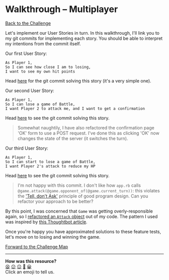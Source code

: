 # Walkthrough – Multiplayer

[Back to the Challenge](../multiplayer.md)

Let's implement our User Stories in turn. In this walkthrough, I'll link you to my git commits for implementing each story. You should be able to interpret my intentions from the commit itself.

Our first User Story:

```
As Player 1,
So I can see how close I am to losing,
I want to see my own hit points
```

Head [here](https://github.com/sjmog/battle/commit/d5289ab67bb0c7b45a5d866a4915ec51d9afcc31) for the git commit solving this story (it's a very simple one).

Our second User Story:

```
As Player 1,
So I can lose a game of Battle,
I want Player 2 to attack me, and I want to get a confirmation
```

Head [here](https://github.com/sjmog/battle/commit/5e299b1f038c9c29c607262d64bf648508a55bbf) to see the git commit solving this story.

> Somewhat naughtily, I have also refactored the confirmation page 'OK' form to use a POST request. I've done this as clicking 'OK' now changes the state of the server (it switches the turn).

Our third User Story:

```
As Player 1,
So I can start to lose a game of Battle,
I want Player 2's attack to reduce my HP
```

Head [here](https://github.com/sjmog/battle/commit/480e6433eb825a5bce4b9221fe99c8aa15775e98) to see the git commit solving this story.

> I'm not happy with this commit. I don't like how `app.rb` calls `@game.attack(@game.opponent_of(@game.current_turn))`: this violates the ['Tell, don't Ask'](https://robots.thoughtbot.com/tell-dont-ask) principle of good program design. Can you refactor your approach to be better?

By this point, I was concerned that `Game` was getting overly-responsible again, so I [refactored an `Attack` object](https://github.com/sjmog/battle/commit/0e95307771acd92b6d898a3c1138c03be835696b) out of my code. The pattern I used was inspired by [this Thoughtbot article](https://robots.thoughtbot.com/meditations-on-a-class-method).

Once you're happy you have approximated solutions to these feature tests, let's move on to losing and winning the game.

[Forward to the Challenge Map](../README.md)

<!-- BEGIN GENERATED SECTION DO NOT EDIT -->

---

**How was this resource?**  
[😫](https://airtable.com/shrUJ3t7KLMqVRFKR?prefill_Repository=makersacademy/course&prefill_File=apprenticeships_intro_to_the_web_fast_track/walkthroughs/multiplayer.md&prefill_Sentiment=😫) [😕](https://airtable.com/shrUJ3t7KLMqVRFKR?prefill_Repository=makersacademy/course&prefill_File=apprenticeships_intro_to_the_web_fast_track/walkthroughs/multiplayer.md&prefill_Sentiment=😕) [😐](https://airtable.com/shrUJ3t7KLMqVRFKR?prefill_Repository=makersacademy/course&prefill_File=apprenticeships_intro_to_the_web_fast_track/walkthroughs/multiplayer.md&prefill_Sentiment=😐) [🙂](https://airtable.com/shrUJ3t7KLMqVRFKR?prefill_Repository=makersacademy/course&prefill_File=apprenticeships_intro_to_the_web_fast_track/walkthroughs/multiplayer.md&prefill_Sentiment=🙂) [😀](https://airtable.com/shrUJ3t7KLMqVRFKR?prefill_Repository=makersacademy/course&prefill_File=apprenticeships_intro_to_the_web_fast_track/walkthroughs/multiplayer.md&prefill_Sentiment=😀)  
Click an emoji to tell us.

<!-- END GENERATED SECTION DO NOT EDIT -->
